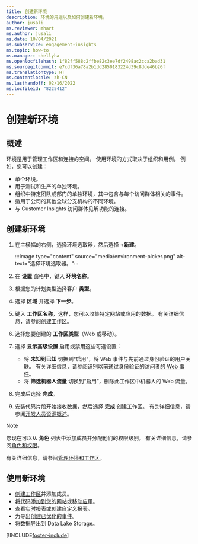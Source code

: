 ```yaml
---
title: 创建新环境
description: 环境的用途以及如何创建新环境。
author: jusali
ms.reviewer: mhart
ms.author: jusali
ms.date: 10/04/2021
ms.subservice: engagement-insights
ms.topic: how-to
ms.manager: shellyha
ms.openlocfilehash: 1f82ff588c2ffbe82c3ee7df2498ac2cca2bad31
ms.sourcegitcommit: e7cdf36a78a2b1dd2850183224d39c8dde46b26f
ms.translationtype: HT
ms.contentlocale: zh-CN
ms.lasthandoff: 02/16/2022
ms.locfileid: "8225412"
---
```

# <a name="create-a-new-environment"></a>创建新环境 

## <a name="overview"></a>概述

环境是用于管理工作区和连接的空间。 使用环境的方式取决于组织和用例。 例如，您可以创建：

- 单个环境。
- 用于测试和生产的单独环境。
- 组织中特定团队或部门的单独环境，其中包含与每个访问群体相关的事件。
- 适用于公司的其他全球分支机构的不同环境。
- 与 Customer Insights 访问群体见解功能的连接。

## <a name="create-a-new-environment"></a>创建新环境

1. 在主横幅的右侧，选择环境选取器，然后选择 **+新建**。

   :::image type="content" source="media/environment-picker.png" alt-text="选择环境选取器。":::

1. 在 **设置** 窗格中，键入 **环境名称**。

1. 根据您的计划类型选择客户 **类型**。

1. 选择 **区域** 并选择 **下一步**。 

1. 键入 **工作区名称**，这样，您可以收集特定网站或应用的数据。 有关详细信息，请参阅[创建工作区](create-workspace.md)。

1. 选择您要创建的 **工作区类型**（Web 或移动）。 

1. 选择 **显示高级设置** 启用或禁用这些可选设置：

   - 将 **未知到已知** 切换到“启用”，将 Web 事件与先前通过身份验证的用户关联。 有关详细信息，请参阅[识别以前通过身份验证的访问者的 Web 事件](unknown-to-known.md)。
   - 将 **筛选机器人流量** 切换到“启用”，删除此工作区中机器人的 Web 流量。 

1. 完成后选择 **完成**。 

1. 安装代码片段开始接收数据，然后选择 **完成** 创建工作区。 有关详细信息，请参阅[开发人员资源概述](developer-resources.md)。

> [!NOTE]
> 您现在可以从 **角色** 列表中添加成员并分配他们的权限级别。 有关详细信息，请参阅[角色和权限](user-roles.md)。 

有关详细信息，请参阅[管理环境和工作区](manage-environments-workspaces.md)。

## <a name="work-with-your-new-environment"></a>使用新环境

- [创建工作区](../engagement-insights/create-workspace.md)并添加成员。
- [将代码添加到您的网站](../engagement-insights/instrument-website.md)或[移动应用](../engagement-insights/developer-resources.md#capture-events-from-mobile-apps)。
- 查看[实时报表](../engagement-insights/view-reports.md)或创建[自定义报表](../engagement-insights/custom-reports.md)。
- 为导出[创建已优化的事件](../engagement-insights/refined-events.md)。
- [将数据导出](../engagement-insights/export-events.md)到 Data Lake Storage。

[!INCLUDE[footer-include](../includes/footer-banner.md)]
